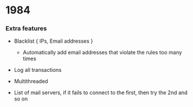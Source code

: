 # 1984

### Extra features
- Blacklist { IPs, Email addresses }
    - Automatically add email addresses that violate the rules too many times
- Log all transactions
- Multithreaded

- List of mail servers, if it fails to connect to the first, then try the 2nd and so on